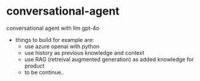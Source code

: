 # conversational-agent
conversational agent with llm gpt-4o

- things to build for example are:
    - use azure openai with python
    - use history as previous knowledge and context
    - use RAG (retreival augmented generation) as added knowledge for product
    - to be continue..
